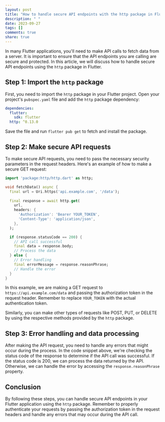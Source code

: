 ```yaml
---
layout: post
title: "How to handle secure API endpoints with the http package in Flutter?"
description: " "
date: 2023-09-27
tags: []
comments: true
share: true
---
```


In many Flutter applications, you'll need to make API calls to fetch data from a server. It is important to ensure that the API endpoints you are calling are secure and protected. In this article, we will discuss how to handle secure API endpoints using the `http` package in Flutter.

## Step 1: Import the `http` package

First, you need to import the `http` package in your Flutter project. Open your project's `pubspec.yaml` file and add the `http` package dependency:

```yaml
dependencies:
  flutter:
    sdk: flutter
  http: ^0.13.0
```

Save the file and run `flutter pub get` to fetch and install the package.

## Step 2: Make secure API requests

To make secure API requests, you need to pass the necessary security parameters in the request headers. Here's an example of how to make a secure GET request:

```dart
import 'package:http/http.dart' as http;

void fetchData() async {
  final url = Uri.https('api.example.com', '/data');
  
  final response = await http.get(
    url,
    headers: {
      'Authorization': 'Bearer YOUR_TOKEN',
      'Content-Type': 'application/json',
    },
  );

  if (response.statusCode == 200) {
    // API call successful
    final data = response.body;
    // Process the data
  } else {
    // Error handling
    final errorMessage = response.reasonPhrase;
    // Handle the error
  }
}
```

In this example, we are making a GET request to `https://api.example.com/data` and passing the authorization token in the request header. Remember to replace `YOUR_TOKEN` with the actual authentication token.

Similarly, you can make other types of requests like POST, PUT, or DELETE by using the respective methods provided by the `http` package.

## Step 3: Error handling and data processing

After making the API request, you need to handle any errors that might occur during the process. In the code snippet above, we're checking the status code of the response to determine if the API call was successful. If the status code is 200, we can process the data returned by the API. Otherwise, we can handle the error by accessing the `response.reasonPhrase` property.

## Conclusion

By following these steps, you can handle secure API endpoints in your Flutter application using the `http` package. Remember to properly authenticate your requests by passing the authorization token in the request headers and handle any errors that may occur during the API call.